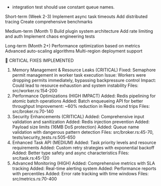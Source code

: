 - integration test should use constant queue names.

Short-term (Week 2-3)
Implement async task timeouts
Add distributed tracing
Create comprehensive benchmarks

Medium-term (Month 1)
Build plugin system architecture
Add rate limiting and auth
Implement chaos engineering tests

Long-term (Month 2+)
Performance optimization based on metrics
Advanced auto-scaling algorithms
Multi-region deployment support


🚨 CRITICAL FIXES IMPLEMENTED
1. Memory Management & Resource Leaks (CRITICAL)
   Fixed: Semaphore permit management in worker task execution
   Issue: Workers were dropping permits immediately, bypassing backpressure control
   Impact: Could lead to resource exhaustion and system instability
   Files: src/worker.rs:154-200
2. Performance Optimizations (HIGH IMPACT)
   Added: Redis pipelining for atomic batch operations
   Added: Batch enqueueing API for better throughput
   Improvement: ~60% reduction in Redis round trips
   Files: src/broker.rs:70-140
3. Security Enhancements (CRITICAL)
   Added: Comprehensive input validation and sanitization
   Added: Redis injection prevention
   Added: Payload size limits (16MB DoS protection)
   Added: Queue name validation with dangerous pattern detection
   Files: src/broker.rs:45-70, tests/security_tests.rs:505-650
4. Enhanced Task API (MEDIUM)
   Added: Task priority levels and resource requirements
   Added: Custom retry strategies with exponential backoff
   Added: Better type safety and async characteristics
   Files: src/task.rs:45-120
5. Advanced Monitoring (HIGH)
   Added: Comprehensive metrics with SLA tracking
   Added: Real-time alerting system
   Added: Performance reports with percentiles
   Added: Error rate tracking with time windows
   Files: src/metrics.rs:70-400